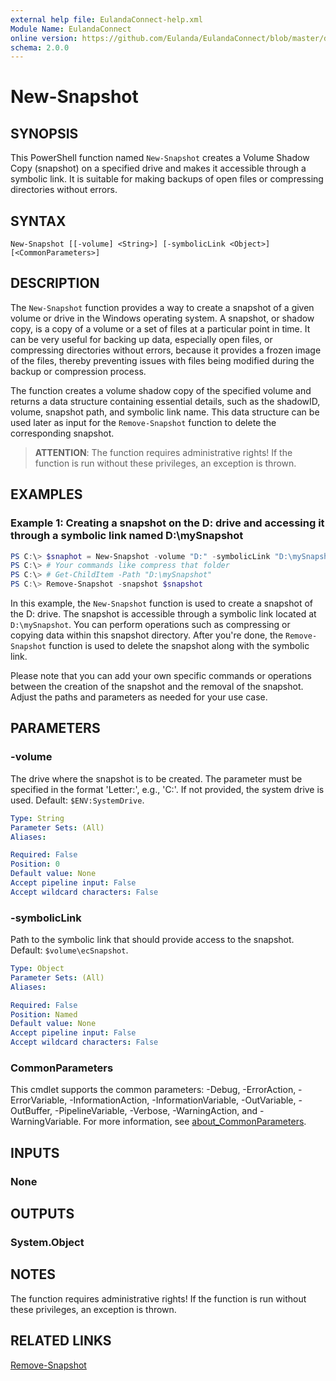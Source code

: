 ```yaml
---
external help file: EulandaConnect-help.xml
Module Name: EulandaConnect
online version: https://github.com/Eulanda/EulandaConnect/blob/master/docs/New-Snapshot.md
schema: 2.0.0
---
```


# New-Snapshot

## SYNOPSIS
This PowerShell function named `New-Snapshot` creates a Volume Shadow Copy (snapshot) on a specified drive and makes it accessible through a symbolic link. It is suitable for making backups of open files or compressing directories without errors.

## SYNTAX

```
New-Snapshot [[-volume] <String>] [-symbolicLink <Object>] [<CommonParameters>]
```

## DESCRIPTION
The `New-Snapshot` function provides a way to create a snapshot of a given volume or drive in the Windows operating system. A snapshot, or shadow copy, is a copy of a volume or a set of files at a particular point in time. It can be very useful for backing up data, especially open files, or compressing directories without errors, because it provides a frozen image of the files, thereby preventing issues with files being modified during the backup or compression process.

The function creates a volume shadow copy of the specified volume and returns a data structure containing essential details, such as the shadowID, volume, snapshot path, and symbolic link name. This data structure can be used later as input for the `Remove-Snapshot` function to delete the corresponding snapshot.

> **ATTENTION**: The function requires administrative rights! If the function is run without these privileges, an exception is thrown.

## EXAMPLES

### Example 1: Creating a snapshot on the D: drive and accessing it through a symbolic link named D:\mySnapshot
```powershell
PS C:\> $snaphot = New-Snapshot -volume "D:" -symbolicLink "D:\mySnapshot"
PS C:\> # Your commands like compress that folder
PS C:\> # Get-ChildItem -Path "D:\mySnapshot"
PS C:\> Remove-Snapshot -snapshot $snapshot
```

In this example, the `New-Snapshot` function is used to create a snapshot of the D: drive. The snapshot is accessible through a symbolic link located at `D:\mySnapshot`. You can perform operations such as compressing or copying data within this snapshot directory. After you're done, the `Remove-Snapshot` function is used to delete the snapshot along with the symbolic link.

Please note that you can add your own specific commands or operations between the creation of the snapshot and the removal of the snapshot. Adjust the paths and parameters as needed for your use case.

## PARAMETERS

### -volume
The drive where the snapshot is to be created. The parameter must be specified in the format 'Letter:', e.g., 'C:'. If not provided, the system drive is used. Default: `$ENV:SystemDrive`.

```yaml
Type: String
Parameter Sets: (All)
Aliases:

Required: False
Position: 0
Default value: None
Accept pipeline input: False
Accept wildcard characters: False
```

### -symbolicLink
Path to the symbolic link that should provide access to the snapshot. Default: `$volume\ecSnapshot`.

```yaml
Type: Object
Parameter Sets: (All)
Aliases:

Required: False
Position: Named
Default value: None
Accept pipeline input: False
Accept wildcard characters: False
```

### CommonParameters
This cmdlet supports the common parameters: -Debug, -ErrorAction, -ErrorVariable, -InformationAction, -InformationVariable, -OutVariable, -OutBuffer, -PipelineVariable, -Verbose, -WarningAction, and -WarningVariable. For more information, see [about_CommonParameters](http://go.microsoft.com/fwlink/?LinkID=113216).

## INPUTS

### None

## OUTPUTS

### System.Object
## NOTES

The function requires administrative rights! If the function is run without these privileges, an exception is thrown.

## RELATED LINKS

[Remove-Snapshot](./Remove-Snapshot.md)
